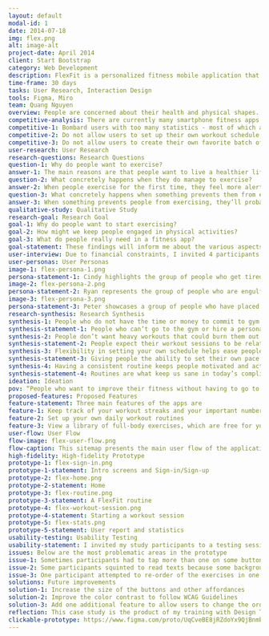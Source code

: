 ```yaml
---
layout: default
modal-id: 1
date: 2014-07-18
img: flex.png
alt: image-alt
project-date: April 2014
client: Start Bootstrap
category: Web Development
description: FlexFit is a personalized fitness mobile application that motivates people to get exercise and actually stick to their plan by having them set up their own daily workout routines.
time-frame: 30 days
tasks: User Research, Interaction Design
tools: Figma, Miro
team: Quang Nguyen
overview: People are concerned about their health and physical shapes. Many people now commit to gym memberships and/or rely on personal trainers to help them lose weight and stay fit. What about people who do not have the time or money to commit to gym memberships but still want to get fit? They need a convenient way to help them exercise more. This service should provide them with the ease of use and the flexibility of setting their own pace to avoid burnout. FlexFit was born to serve that mission.
competitive-analysis: There are currently many smartphone fitness apps on the market, such as Home Workout by Leap Fitness Group, MyFitnessPal, FitOn, Daily Workouts Free, etc. Even Google made their own fitness app. By surfing through these apps and consulting some of their active users, I have identified several critical shortcomings they are having.
competitive-1: Bombard users with too many statistics - most of which are not important to users
competitive-2: Do not allow users to set up their own workout schedule, which makes it hard for them to keep up with their fitness goals.
competitive-3: Do not allow users to create their own favorite batch of activities.
user-research: User Research
research-questions: Research Questions
question-1: Why do people want to exercise?
answer-1: The main reasons are that people want to live a healthier lifestyle, lose weight, and appear more attractive to others. Improving their energy and stamina is also key.
question-2: What concretely happens when they do manage to exercise?
answer-2: When people exercise for the first time, they feel more alert and energized because their heart rates are ramping up and more oxygen is being delivered to their brains. When people manage to exercise frequently with their schedule, they feel like they’ve accomplished something by building their self-discipline. 
question-3: What concretely happens when something prevents them from exercising?
answer-3: When something prevents people from exercising, they’ll probably notice a decrease in muscle mass, which can happen in as quickly as two weeks. Their bone density, flexibility, and overall blood flow also decrease. 
qualitative-study: Qualitative Study
research-goal: Research Goal
goal-1: Why do people want to start exercising?
goal-2: How might we keep people engaged in physical activities?
goal-3: What do people really need in a fitness app?
goal-statement: These findings will inform me about the various aspects of fitness and what features I should build to serve a very niche market of at-home users.
user-interview: Due to financial constraints, I invited 4 participants who are friends or acquaintances, who did not exercise as much as they’d like, and are active smartphone users, to a 30-minute interview session. I asked them about their interests, habits, daily routines, overall health concerns, desirable health conditions, as well as pain points around getting exercise.
user-personas: User Personas
image-1: flex-persona-1.png
persona-statement-1: Cindy highlights the group of people who get tired frequently throughout their day because they are too focused on their work and do not get enough physical exercise.
image-2: flex-persona-2.png
persona-statement-2: Ryan represents the group of people who are engulfed with their working schedule that they have a hard time allocating time to anything else in their life. They want to exercise more often, but they don’t have time to commit to gym memberships.
image-3: flex-persona-3.png
persona-statement-3: Peter showcases a group of people who have placed themselves in worse health conditions due to poor diet choices with daily high-calorie intakes, while seldom engaging in intense physical activity, possibly due to the nature of their jobs. 
research-synthesis: Research Synthesis
synthesis-1: People who do not have the time or money to commit to gym memberships turn to their smartphones to help them exercise
synthesis-statement-1: People who can’t go to the gym or hire a personal trainer for various reasons often seek viable online services that would help them improve their fitness. Smartphone apps offer valuable workouts along with detailed instructions that are convenient to mobile users, which they can’t get anywhere else.
synthesis-2: People don’t want heavy workouts that could burn them out like at the gym or extensive equipment.
synthesis-statement-2: People expect their workout sessions to be relatively short and not as heavy as gym workouts. They want to exercise with the equipment being only their bodies and the grounds in their homes or workplaces.
synthesis-3: Flexibility in setting your own schedule helps ease people into building their own fitness plan
synthesis-statement-3: Giving people the ability to set their own pace and bring together their favorite batch of workouts/activities motivate them to exercise more regularly.
synthesis-4: Having a consistent routine keeps people motivated and actually stick to it
synthesis-statement-4: Routines are what keep us sane in today’s complicated world. Having people turn their fitness plan into routines relieve them from the burden of remembering details and turning their personal mission into habits.
ideation: Ideation
pov: “People who want to improve their fitness without having to go to the gym needs a smartphone app to help them exercise more because it provides them with the flexibility of setting their own plan and following their own pace.”
proposed-features: Proposed Features
feature-statement: Three main features of the apps are
feature-1: Keep track of your workout streaks and your important numbers only
feature-2: Set up your own daily workout routines
feature-3: View a library of full-body exercises, which are free for you to add to your routines
user-flow: User Flow
flow-image: flex-user-flow.png
flow-caption: This sitemap presents the main user flow of the application
high-fidelity: High-fidelity Prototype
prototype-1: flex-sign-in.png
prototype-1-statement: Intro screens and Sign-in/Sign-up
prototype-2: flex-home.png
prototype-2-statement: Home
prototype-3: flex-routine.png
prototype-3-statement: A FlexFit routine
prototype-4: flex-workout-session.png
prototype-4-statement: Starting a workout session
prototype-5: flex-stats.png
prototype-5-statement: User report and statistics
usability-testing: Usability Testing
usability-statement: I invited my study participants to a testing session and observed their behaviours and expressions while using the app.
issues: Below are the most problematic areas in the prototype
issue-1: Sometimes participants had to tap more than one on some buttons because they were a bit small
issue-2: Some participants squinted to read texts because some background images were too bright
issue-3: One participant attempted to re-order of the exercises in one of his routines and failed
solutions: Future improvements
solution-1: Increase the size of the buttons and other affordances
solution-2: Improve the color contrast to follow WCAG Guidelines
solution-3: Add one additional feature to allow users to change the order of the exercises in their routines
reflection: This case study is the product of my training with Design Thinking, supported by resources from the Interaction Design Foundation. The Design Thinking process has been a methodology as well as a mindset in helping me understand people’s problems and figure out solutions, developing empathy and taking into account various perspectives. This experience has taught me to bring about insights, synthesize them in conjunction with my background in Computer Science, and deliver a relevant product to users who care about fitness.
clickable-prototype: https://www.figma.com/proto/UqCveBE8jRZdoYx9QjBnmb/Fitness?node-id=74%3A376&viewport=-70%2C313%2C0.5&scaling=scale-down
---
```


